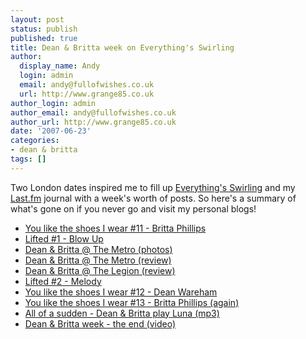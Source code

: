 ```yaml
---
layout: post
status: publish
published: true
title: Dean & Britta week on Everything's Swirling
author:
  display_name: Andy
  login: admin
  email: andy@fullofwishes.co.uk
  url: http://www.grange85.co.uk
author_login: admin
author_email: andy@fullofwishes.co.uk
author_url: http://www.grange85.co.uk
date: '2007-06-23'
categories:
- dean & britta
tags: []
---
```

<p>Two London dates inspired me to fill up <a href="http://www.grange85.co.uk/swirling/">Everything's Swirling</a> and my <a href="http://www.last.fm/user/grange85/journal/">Last.fm</a> journal with a week's worth of posts. So here's a summary of what's gone on if you never go and visit my personal blogs!</p>
<ul>
<li><a href="http://www.grange85.co.uk/swirling/2007/06/18/you-like-the-shoes-i-wear-11-britta-phillipsdean-britta-week/">You like the shoes I wear #11 - Britta Phillips</a></li>
<li><a href="http://www.grange85.co.uk/swirling/2007/06/18/lifted-1-blow-up-dean-britta-week/">Lifted #1 - Blow Up</a></li>
<li><a href="http://www.grange85.co.uk/swirling/2007/06/19/dean-britta-the-metro/">Dean & Britta @ The Metro (photos)</a></li>
<li><a href="http://www.last.fm/user/grange85/journal/2007/06/20/455948/">Dean & Britta @ The Metro (review)</a></li>
<li><a href="http://www.last.fm/user/grange85/journal/2007/06/21/456553/">Dean & Britta @ The Legion (review)</a></li>
<li><a href="http://www.grange85.co.uk/swirling/2007/06/21/lifted-2-melody/">Lifted #2 - Melody</a></li>
<li><a href="http://www.grange85.co.uk/swirling/2007/06/22/you-like-the-shoes-i-wear-12-dean-wareham/">You like the shoes I wear #12 - Dean Wareham</a></li>
<li><a href="http://www.grange85.co.uk/swirling/2007/06/22/you-like-the-shoes-i-wear-13-britta-phillips-again/">You like the shoes I wear #13 - Britta Phillips (again)</a></li>
<li><a href="http://www.grange85.co.uk/swirling/2007/06/22/all-of-a-sudden-dean-britta-play-luna/">All of a sudden - Dean & Britta play Luna (mp3)</a></li>
<li><a href="http://www.grange85.co.uk/swirling/2007/06/22/dean-britta-week-the-end/">Dean & Britta week - the end (video)</a></li>
</ul>
